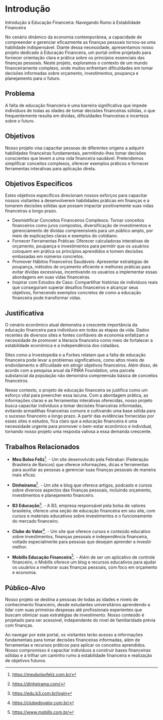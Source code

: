 # Introdução

Introdução à Educação Financeira: Navegando Rumo à Estabilidade Financeira

No cenário dinâmico da economia contemporânea, a capacidade de compreender e gerenciar eficazmente as finanças pessoais tornou-se uma habilidade indispensável. Diante dessa necessidade, apresentamos nosso projeto dedicado à Educação Financeira, um portal online projetado para fornecer orientação clara e prática sobre os princípios essenciais das finanças pessoais. Neste projeto, exploramos o contexto de um mundo financeiramente complexo, onde muitos enfrentam dificuldades em tomar decisões informadas sobre orçamento, investimentos, poupança e planejamento para o futuro.

## Problema
A falta de educação financeira é uma barreira significativa que impede indivíduos de todas as idades de tomar decisões financeiras sólidas, o que frequentemente resulta em dívidas, dificuldades financeiras e incerteza sobre o futuro.


## Objetivos

Nosso projeto visa capacitar pessoas de diferentes origens a adquirir habilidades financeiras fundamentais, permitindo-lhes tomar decisões conscientes que levem a uma vida financeira saudável. Pretendemos simplificar conceitos complexos, oferecer exemplos práticos e fornecer ferramentas interativas para aplicação direta.

## Objetivos Especificos
   Estes objetivos específicos direcionam nossos esforços para capacitar nossos visitantes a desenvolverem habilidades práticas em finanças e a tomarem decisões sólidas que possam impactar positivamente suas vidas financeiras a longo prazo.
   
*  Desmistificar Conceitos Financeiros Complexos: Tornar conceitos financeiros como juros compostos, diversificação de investimentos e gerenciamento de dívidas compreensíveis para um público amplo, por meio de explicações claras e exemplos do cotidiano.
*  Fornecer Ferramentas Práticas: Oferecer calculadoras interativas de orçamento, poupança e investimentos para permitir que os usuários coloquem em prática os princípios aprendidos e tomem decisões embasadas em números concretos.
*  Promover Hábitos Financeiros Saudáveis: Apresentar estratégias de poupança, métodos de orçamento eficiente e melhores práticas para evitar dívidas excessivas, incentivando os usuários a implementar essas abordagens em suas vidas financeiras.
*  Inspirar com Estudos de Caso: Compartilhar histórias de indivíduos reais que conseguiram superar desafios financeiros e alcançar seus objetivos, fornecendo exemplos concretos de como a educação financeira pode transformar vidas.

## Justificativa

O cenário econômico atual demonstra a crescente importância da educação financeira para indivíduos em todas as etapas da vida. Dados recentes de diversos sites e fontes confiáveis de economia enfatizam a necessidade de promover a literacia financeira como meio de fortalecer a estabilidade econômica e a independência dos cidadãos.

Sites como a Investopedia e a Forbes relatam que a falta de educação financeira pode levar a problemas significativos, como altos níveis de endividamento e dificuldade em atingir objetivos financeiros. Além disso, de acordo com a pesquisa anual da FINRA Foundation, uma parcela substancial da população não demonstra compreensão básica de conceitos financeiros.

Nesse contexto, o projeto de educação financeira se justifica como um esforço vital para preencher essa lacuna. Com a abordagem prática, as informações claras e as ferramentas interativas oferecidas, nosso projeto busca capacitar indivíduos a tomar decisões financeiras informadas, evitando armadilhas financeiras comuns e cultivando uma base sólida para o sucesso financeiro a longo prazo. A partir das evidências fornecidas por esses sites e estudos, fica claro que a educação financeira é uma necessidade urgente para promover o bem-estar econômico e individual, tornando nosso projeto uma resposta valiosa a essa demanda crescente.

## Trabalhos Relacionados

- **Meu Bolso Feliz**[^1]. - Um site desenvolvido pela Febraban (Federação Brasileira de Bancos) que oferece informações, dicas e ferramentas para auxiliar as pessoas a gerenciar suas finanças pessoais de maneira mais eficaz.

- **Dinheirama**[^2]. - Um site e blog que oferece artigos, podcasts e cursos sobre diversos aspectos das finanças pessoais, incluindo orçamento, investimentos e planejamento financeiro.

- **B3 Educação**[^3]. - A B3, empresa responsável pela bolsa de valores brasileira, oferece uma seção de educação financeira em seu site, com cursos e materiais educativos sobre investimentos e o funcionamento do mercado financeiro.

- **Clube do Valor**[^4]. - Um site que oferece cursos e conteúdo educativo sobre investimentos, finanças pessoais e independência financeira, voltado especialmente para pessoas que desejam aprender a investir melhor.

- **Mobills Educação Financeira**[^5]. - Além de ser um aplicativo de controle financeiro, o Mobills oferece um blog e recursos educativos para ajudar os usuários a melhorar suas finanças pessoais, com foco em orçamento e economia.

[^1]: https://meubolsofeliz.com.br/
[^2]: https://dinheirama.com/
[^3]: https://edu.b3.com.br/login
[^4]: https://clubedovalor.com.br/
[^5]: https://www.mobills.com.br/

       
## Público-Alvo

Nosso projeto se destina a pessoas de todas as idades e níveis de conhecimento financeiro, desde estudantes universitários aprendendo a lidar com suas primeiras despesas até profissionais experientes que buscam otimizar suas estratégias de investimento. Nosso conteúdo é projetado para ser acessível, independente do nível de familiaridade prévia com finanças.

Ao navegar por este portal, os visitantes terão acesso a informações fundamentais para tomar decisões financeiras informadas, além de ferramentas e recursos práticos para aplicar os conceitos aprendidos. Nosso compromisso é capacitar indivíduos a construir bases financeiras sólidas e a trilhar um caminho rumo à estabilidade financeira e realização de objetivos futuros.
